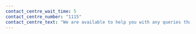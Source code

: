 ```yaml
---
contact_centre_wait_time: 5
contact_centre_number: "1115"
contact_centre_text: "We are available to help you with any queries that have not been resolved by the Self help Facility. Lines are open 9am to 5pm on weekdays."
---
```


